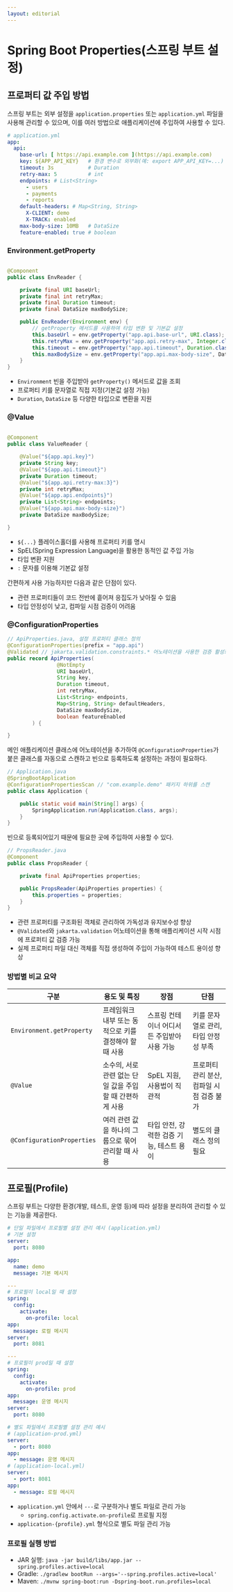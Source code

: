 ```yaml
---
layout: editorial
---
```


# Spring Boot Properties(스프링 부트 설정)

## 프로퍼티 값 주입 방법

스프링 부트는 외부 설정을 `application.properties` 또는 `application.yml` 파일을 사용해 관리할 수 있으며, 이를 여러 방법으로 애플리케이션에 주입하여 사용할 수 있다.

```yaml
# application.yml
app:
  api:
    base-url: [ https://api.example.com ](https://api.example.com)
    key: ${APP_API_KEY}   # 환경 변수로 외부화(예: export APP_API_KEY=...)
    timeout: 3s           # Duration
    retry-max: 5          # int
    endpoints: # List<String>
      - users
      - payments
      - reports
    default-headers: # Map<String, String>
      X-CLIENT: demo
      X-TRACK: enabled
    max-body-size: 10MB   # DataSize
    feature-enabled: true # boolean
````

### Environment.getProperty

```java

@Component
public class EnvReader {

    private final URI baseUrl;
    private final int retryMax;
    private final Duration timeout;
    private final DataSize maxBodySize;

    public EnvReader(Environment env) {
        // getProperty 메서드를 사용하여 타입 변환 및 기본값 설정
        this.baseUrl = env.getProperty("app.api.base-url", URI.class);
        this.retryMax = env.getProperty("app.api.retry-max", Integer.class, 3);
        this.timeout = env.getProperty("app.api.timeout", Duration.class, Duration.ofSeconds(2));
        this.maxBodySize = env.getProperty("app.api.max-body-size", DataSize.class, DataSize.ofMegabytes(5));
    }
}
```

- `Environment` 빈을 주입받아 `getProperty()` 메서드로 값을 조회
- 프로퍼티 키를 문자열로 직접 지정(기본값 설정 가능)
- `Duration`, `DataSize` 등 다양한 타입으로 변환을 지원

### @Value

```java

@Component
public class ValueReader {

    @Value("${app.api.key}")
    private String key;
    @Value("${app.api.timeout}")
    private Duration timeout;
    @Value("${app.api.retry-max:3}")
    private int retryMax;
    @Value("${app.api.endpoints}")
    private List<String> endpoints;
    @Value("${app.api.max-body-size}")
    private DataSize maxBodySize;

}
```

- `${...}` 플레이스홀더를 사용해 프로퍼티 키를 명시
- SpEL(Spring Expression Language)을 활용한 동적인 값 주입 가능
- 타입 변환 지원
- `:` 문자를 이용해 기본값 설정

간편하게 사용 가능하지만 다음과 같은 단점이 있다.

- 관련 프로퍼티들이 코드 전반에 흩어져 응집도가 낮아질 수 있음
- 타입 안정성이 낮고, 컴파일 시점 검증이 어려움

### @ConfigurationProperties

```java
// ApiProperties.java, 설정 프로퍼티 클래스 정의
@ConfigurationProperties(prefix = "app.api")
@Validated // jakarta.validation.constraints.* 어노테이션을 사용한 검증 활성화
public record ApiProperties(
                @NotEmpty
                URI baseUrl,
                String key,
                Duration timeout,
                int retryMax,
                List<String> endpoints,
                Map<String, String> defaultHeaders,
                DataSize maxBodySize,
                boolean featureEnabled
        ) {

}
```

메인 애플리케이션 클래스에 어노테이션을 추가하여 `@ConfigurationProperties`가 붙은 클래스를 자동으로 스캔하고 빈으로 등록하도록 설정하는 과정이 필요하다.

```java
// Application.java
@SpringBootApplication
@ConfigurationPropertiesScan // "com.example.demo" 패키지 하위를 스캔
public class Application {

    public static void main(String[] args) {
        SpringApplication.run(Application.class, args);
    }
}
```

빈으로 등록되어있기 때문에 필요한 곳에 주입하여 사용할 수 있다.

```java
// PropsReader.java
@Component
public class PropsReader {

    private final ApiProperties properties;

    public PropsReader(ApiProperties properties) {
        this.properties = properties;
    }
}
```

- 관련 프로퍼티를 구조화된 객체로 관리하여 가독성과 유지보수성 향상
- `@Validated`와 `jakarta.validation` 어노테이션을 통해 애플리케이션 시작 시점에 프로퍼티 값 검증 가능
- 실제 프로퍼티 파일 대신 객체를 직접 생성하여 주입이 가능하여 테스트 용이성 향상

### 방법별 비교 요약

| 구분                         | 용도 및 특징                           | 장점                       | 단점                       |
|----------------------------|-----------------------------------|--------------------------|--------------------------|
| `Environment.getProperty`  | 프레임워크 내부 또는 동적으로 키를 결정해야 할 때 사용   | 스프링 컨테이너 어디서든 주입받아 사용 가능 | 키를 문자열로 관리, 타입 안정성 부족    |
| `@Value`                   | 소수의, 서로 관련 없는 단일 값을 주입할 때 간편하게 사용 | SpEL 지원, 사용법이 직관적        | 프로퍼티 관리 분산, 컴파일 시점 검증 불가 |
| `@ConfigurationProperties` | 여러 관련 값을 하나의 그룹으로 묶어 관리할 때 사용     | 타입 안전, 강력한 검증 기능, 테스트 용이 | 별도의 클래스 정의 필요            |


## 프로필(Profile)

스프링 부트는 다양한 환경(개발, 테스트, 운영 등)에 따라 설정을 분리하여 관리할 수 있는 기능을 제공한다.

```yaml
# 단일 파일에서 프로필별 설정 관리 예시 (application.yml)
# 기본 설정
server:
  port: 8080

app:
  name: demo
  message: 기본 메시지

---
# 프로필이 local일 때 설정
spring:
  config:
    activate:
      on-profile: local
app:
  message: 로컬 메시지
server:
  port: 8081

---
# 프로필이 prod일 때 설정
spring:
  config:
    activate:
      on-profile: prod
app:
  message: 운영 메시지
server:
  port: 8080
```

```yaml
# 별도 파일에서 프로필별 설정 관리 예시
# (application-prod.yml)
server:
  - port: 8080
app:
  - message: 운영 메시지
# (application-local.yml)
server:
  - port: 8081
app:
  - message: 로컬 메시지
```

- `application.yml` 안에서 `---`로 구분하거나 별도 파일로 관리 가능
    - `spring.config.activate.on-profile`로 프로필 지정
- `application-{profile}.yml` 형식으로 별도 파일 관리 가능

### 프로필 실행 방법

- JAR 실행: `java -jar build/libs/app.jar --spring.profiles.active=local`
- Gradle: `./gradlew bootRun --args='--spring.profiles.active=local'`
- Maven: `./mvnw spring-boot:run -Dspring-boot.run.profiles=local`
